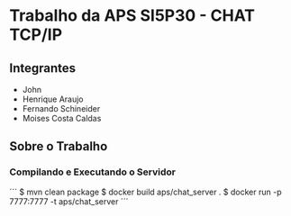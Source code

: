 # Trabalho da APS SI5P30 - CHAT TCP/IP

## Integrantes
- John
- Henrique Araujo
- Fernando Schineider
- Moises Costa Caldas

## Sobre o Trabalho

### Compilando e Executando o Servidor
´´´
    $ mvn clean package
    $ docker build aps/chat_server .
    $ docker run -p 7777:7777 -t aps/chat_server
´´´
